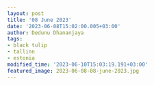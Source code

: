 ```yaml
---
layout: post
title: '08 June 2023'
date: '2023-06-08T15:02:00.005+03:00'
author: Dedunu Dhananjaya
tags:
- black tulip
- tallinn
- estonia
modified_time: '2023-06-10T15:03:19.191+03:00'
featured_image: 2023-06-08-08-june-2023.jpg
---
```

